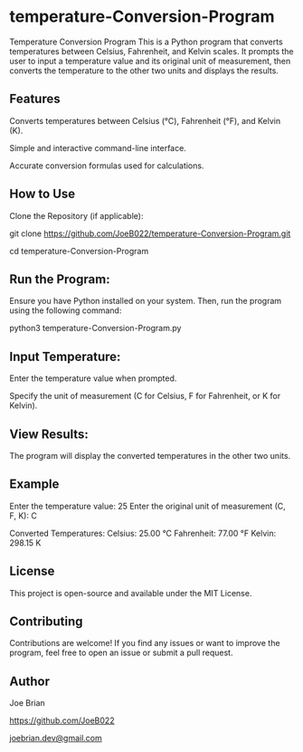 # temperature-Conversion-Program
Temperature Conversion Program
This is a Python program that converts temperatures between Celsius, Fahrenheit, and Kelvin scales. It prompts the user to input a temperature value and its original unit of measurement, then converts the temperature to the other two units and displays the results.

## Features
Converts temperatures between Celsius (°C), Fahrenheit (°F), and Kelvin (K).

Simple and interactive command-line interface.

Accurate conversion formulas used for calculations.

## How to Use
Clone the Repository (if applicable):

git clone https://github.com/JoeB022/temperature-Conversion-Program.git

cd temperature-Conversion-Program

## Run the Program:
Ensure you have Python installed on your system. Then, run the program using the following command:

python3 temperature-Conversion-Program.py

## Input Temperature:

Enter the temperature value when prompted.

Specify the unit of measurement (C for Celsius, F for Fahrenheit, or K for Kelvin).

## View Results:
The program will display the converted temperatures in the other two units.

## Example
Enter the temperature value: 25
Enter the original unit of measurement (C, F, K): C

Converted Temperatures:
Celsius: 25.00 °C
Fahrenheit: 77.00 °F
Kelvin: 298.15 K


## License
This project is open-source and available under the MIT License.

## Contributing
Contributions are welcome! If you find any issues or want to improve the program, feel free to open an issue or submit a pull request.

## Author
Joe Brian

https://github.com/JoeB022

joebrian.dev@gmail.com